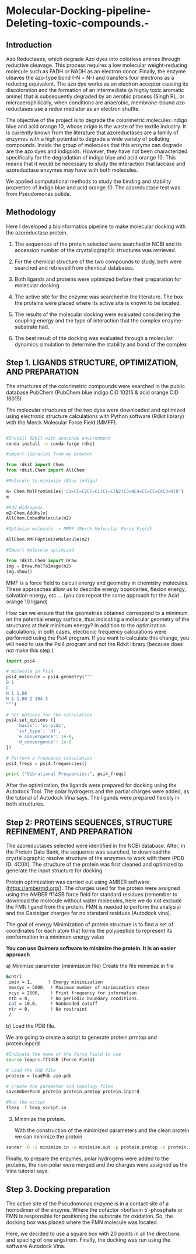 # Molecular-Docking-pipeline-Deleting-toxic-compounds.-

## Introduction

Azo Reductases, which degrade Azo dyes into colorless amines through reductive cleavage. This process requires a low molecular weight-reducing molecule such as FADH or NADH as an electron donor. 
Finally, the enzyme cleaves the azo-type bond (-N = N-) and transfers four electrons as a reducing equivalent. The azo dye works as an electron acceptor causing its discoloration and the formation of an intermediate (a highly toxic aromatic amine) that is subsequently degraded by an aerobic process (Singh RL, or microaerophilically, when conditions are anaerobic, membrane-bound azo reductases use a redox mediator as an electron shuttle.

The objective of the project is to degrade the colorimetric molecules indigo blue and acid orange 10, whose origin is the waste of the textile industry. It is currently known from the literature that azoreductases are a family of enzymes with a high potential to degrade a wide variety of polluting compounds. Inside the group of molecules that this enzyme can degrade are the azo dyes and indigoids. However, they have not been characterized specifically for the degradation of indigo blue and acid orange 10. This means that it would be necessary to study the interaction that laccase and azoreductase enzymes may have with both molecules.

We applied computational methods to study the binding and stability properties of indigo blue and acid orange 10. The azoreductase test was from Pseudomonas putida.

## Methodology 

Here I developed a bioinformatics pipeline to make molecular docking with the azoreductase protein.

1)	The sequences of the protein selected were searched in NCBI and its accession number of the crystallographic structures was retrieved.
   
2)	For the chemical structure of the two compounds to study, both were searched and retrieved from chemical databases.
   
3)	Both ligands and proteins were optimized before their preparation for molecular docking.
   
4)	The active site for the enzyme was searched in the literature. The box the proteins were placed where its active site is known to be located.
    
5)	The results of the molecular docking were evaluated considering the coupling energy and the type of interaction that the complex enzyme-substrate had.
    
6)	The best result of the docking was evaluated through a molecular dynamics simulation to determine the stability and bond of the complex

## Step 1.  LIGANDS STRUCTURE, OPTIMIZATION, AND PREPARATION

The structures of the colorimetric compounds were searched in the public database PubChem (PubChem blue indigo CID 10215 & acid orange CID 16015)
 
The molecular structures of the two dyes were downloaded and optimized using electronic structure calculations with Python software (Rdkit library) with the Merck Molecular Force Field (MMFF).


``` bash

#Install RDkit with anaconda environment 
conda install -c conda-forge rdkit
```

``` Python 
#import libraries from my browser

from rdkit import Chem
from rdkit.Chem import AllChem

#Molecule to minimize (Blue indigo)

m= Chem.MolFromSmiles('C1=CC=C2C(=C1)C(=C(N2)C3=NC4=CC=CC=C4C3=O)O')
m

#Add Hidrogens
m2=Chem.AddHs(m)
AllChem.EmbedMolecule(m2)

#Optimize molecule -> MMFF (Merck Molecular Force Field)

AllChem.MMFFOptimizeMolecule(m2)

#Import molecule optimized

from rdkit.Chem import Draw
img = Draw.MolToImage(m2)
img.show()

```
MMF is a force field to calculi energy and geometry in chemistry molecules. These approaches allow us to describe energy boundaries, flexion energy, solvation energy, etc....  (you can repeat the same approach for the Acid orange 10 ligand) 

How can we ensure that the geometries obtained correspond to a minimum on the potential energy surface, thus indicating a molecular geometry of the structures at their minimum energy?
 In addition to the optimization calculations, in both cases, electronic frequency calculations were performed using the Psi4 program. If you want to calculate this change, you will need to use the Psi4 program and not the Rdkit library (because does not make this step.) 

``` Python
import psi4

# molecule in Psi4
psi4_molecule = psi4.geometry("""
0 1
C
H 1 1.08
H 1 1.08 2 104.5
""")

# Set options for the calculation
psi4.set_options ({
    'basis': 'cc-pvdz',
    'scf_type': 'df',
    'e_convergence': 1e-8,
    'd_convergence': 1e-8
})

# Perform a frequency calculation
psi4_freqs = psi4.frequencies()

print ("Vibrational Frequencies:", psi4_freqs)
```
After the optimization, the ligands were prepared for docking using the Autodock Tool. The polar hydrogens and the partial charges were added, as the tutorial of Autodock Vina says. The ligands were prepared flexibly in both structures.

## Step 2: PROTEINS SEQUENCES, STRUCTURE REFINEMENT, AND PREPARATION

The azoreductases selected were identified in the NCBI database. After, in the Protein Data Bank, the sequence was searched, to download the crystallographic resolve structure of the enzymes to work with them (PDB ID: 4C0X). The structure of the protein was first cleaned and optimized to generate the input structure for docking.

Protein optimization was carried out using AMBER software (https://ambermd.org/). The charges used for the protein were assigned using the AMBER ff14SB force field for standard residues (remember to download the molecule without water molecules, here we do not exclude the FMN ligand from the protein. FMN is needed to perform the analysis) and the Gasteiger charges for no standard residues (Autodock vina).

The goal of energy Minimization of protein structure is to find a set of coordinates for each atom that forms the polypeptide to represent its conformation in a minimum energy value

**You can use Quimera software to minimize the protein. It Is an easier approach**

a)	Minimize parameter (minimize.in file)
Create the file minimize.in file 

``` bash
&cntrl
 imin = 1,      ! Energy minimization
 maxcyc = 5000,  ! Maximum number of minimization steps
 ncyc = 2500,    ! Print frequency for information
 ntb = 0,        ! No periodic boundary conditions.
 cut = 10.0,     ! Nonbonded cutoff
 ntr = 0,        ! No restraint
 /
``` 
b)	Load the PDB file. 

We are going to create a script to generate protein.prmtop and protein.inpcrd 

 ``` bash
#Indicate the name of the Force Field to use
source leaprc.ff14SB (Force Field)

# Load the PDB file
protein = loadPdb azo.pdb

# Create the parameter and topology files
saveAmberParm protein protein.prmtop protein.inpcrd

#Run the script
tleap -f leap_script.in
```

3) Minimize the protein.
   
   With the construction of the minimized parameters and the clean protein we can minimize the protein
   
``` bash 
sander -O -i minimize.in -o minimize.out -p protein.prmtop -c protein.inpcrd -r minimized_structure.rst
``` 
Finally, to prepare the enzymes, polar hydrogens were added to the proteins, the non-polar were merged and the charges were assigned as the Vina tutorial says. 

## Step 3. Docking preparation

The active site of the Pseudomonas enzyme is in a contact site of a homodimer of the enzyme. Where the cofactor riboflavin 5′-phosphate or FMN is responsible for positioning the substrate for oxidation.  So, the docking box was placed where the FMN molecule was located. 

Here, we decided to use a square box with 20 points in all the directions and spacing of one angstrom. Finally, the docking was run using the software Autodock Vina.







